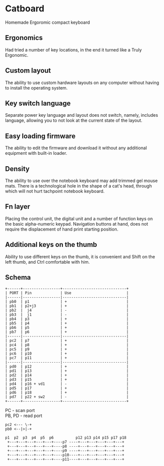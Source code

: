 # Catboard

Homemade Ergoromic compact keyboard

## Ergonomics

Had tried a number of key locations, in the end it turned like a Truly Ergonomic.

## Custom layout

The ability to use custom hardware layouts on any computer without having to install the operating system.

## Key switch language

Separate power key language and layout does not switch, namely, includes language, allowing you to not look at the current state of the layout.

## Easy loading firmware

The ability to edit the firmware and download it without any additional equipment with built-in loader.

## Density

The ability to use over the notebook keyboard may add trimmed gel mouse mats. There is a technological hole in the shape of a cat's head, through which will not hurt tachpoint notebook keyboard.

## Fn layer

Placing the control unit, the digital unit and a number of function keys on the basic alpha-numeric keypad. Navigation buttons at hand, does not require the displacement of hand print starting position.

## Additional keys on the thumb

Ability to use different keys on the thumb, it is convenient and Shift on the left thumb, and Ctrl comfortable with him.

## Schema

	+------+-----------------+-----------------------------+
	| PORT | Pin             | Use                         |
	|------|-----------------|-----------------------------|
	| pb0  | p1              | +                           |
	| pb1  | p2+j3           | +                           |
	| pb2  |  j4             | -                           |
	| pb3  |  j1             | -                           |
	| pb4  | p3              | +                           |
	| pb5  | p4              | +                           |
	| pb6  | p5              | +                           |
	| pb7  | p6              | +                           |
	|------|-----------------|-----------------------------|
	| pc2  | p7              | +                           |
	| pc4  | p8              | +                           |
	| pc5  | p9              | +                           |
	| pc6  | p10             | +                           |
	| pc7  | p11             | +                           |
	|------|-----------------|-----------------------------|
	| pd0  | p12             | +                           |
	| pd1  | p13             | +                           |
	| pd2  | p14             | +                           |
	| pd3  | p15             | +                           |
	| pd4  | p16 + vd1       | -                           |
	| pd5  | p17             | +                           |
	| pd6  | p18             | +                           |
	| pd7  | p22 + sw2       | -                           |
	+------+-----------------+-----------------------------+

PC - scan port  
PB, PD - read port

`pc2 <--- \-+`  
`pb0 <--|>|-+`

    p1  p2  p3  p4  p5  p6          p12 p13 p14 p15 p17 p18
     +---+---+---+---+---+----p7 ----+---+---+---+---+---+
     +---+---+---+---+---+----p8 ----+---+---+---+---+---+
     +---+---+---+---+---+----p9 ----+---+---+---+---+---+
     +---+---+---+---+---+----p10----+---+---+---+---+---+
     +---+---+---+---+---+----p11----+---+---+---+---+---+

